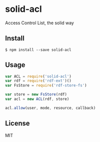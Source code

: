# solid-acl

Access Control List, the solid way

## Install

```
$ npm install --save solid-acl
```

## Usage


```javascript
var ACL = require('solid-acl')
var rdf = require('rdf-ext')()
var FsStore = require('rdf-store-fs')

var store = new FsStore(rdf)
var acl = new ACL(rdf, store)

acl.allow(user, mode, resource, callback)
```

## License

MIT